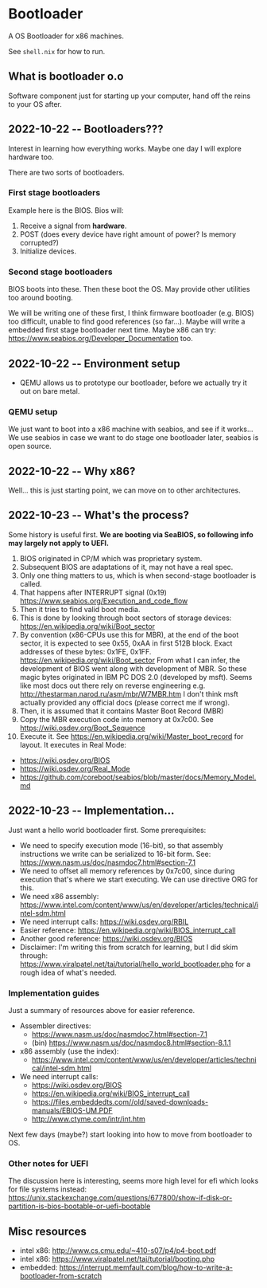 # Bootloader

A OS Bootloader for x86 machines.

See `shell.nix` for how to run.

## What is bootloader o.o

Software component just for starting up your computer, hand off the reins to your OS after.

## 2022-10-22 -- Bootloaders???

Interest in learning how everything works. Maybe one day I will explore hardware too.

There are two sorts of bootloaders.

### First stage bootloaders

Example here is the BIOS.
Bios will:
1. Receive a signal from **hardware**.
2. POST (does every device have right amount of power? Is memory corrupted?)
3. Initialize devices.

### Second stage bootloaders

BIOS boots into these.
Then these boot the OS.
May provide other utilities too around booting.

We will be writing one of these first, I think firmware bootloader (e.g. BIOS) too difficult, unable to find good references (so far...).
Maybe will write a embedded first stage bootloader next time.
Maybe x86 can try: https://www.seabios.org/Developer_Documentation too.

## 2022-10-22 -- Environment setup

- QEMU allows us to prototype our bootloader, before we actually try it out on bare metal.

### QEMU setup

We just want to boot into a x86 machine with seabios, and see if it works...
We use seabios in case we want to do stage one bootloader later,
seabios is open source.

## 2022-10-22 -- Why x86?

Well... this is just starting point, we can move on to other architectures.

## 2022-10-23 -- What's the process?

Some history is useful first. **We are booting via SeaBIOS, so following info may largely not apply to UEFI.**
1. BIOS originated in CP/M which was proprietary system.
2. Subsequent BIOS are adaptations of it, may not have a real spec.
3. Only one thing matters to us, which is when second-stage bootloader is called.
4. That happens after INTERRUPT signal (0x19) https://www.seabios.org/Execution_and_code_flow
5. Then it tries to find valid boot media.
6. This is done by looking through boot sectors of storage devices: https://en.wikipedia.org/wiki/Boot_sector
7. By convention (x86-CPUs use this for MBR), at the end of the boot sector, it is expected to see 0x55, 0xAA in first 512B block.
   Exact addresses of these bytes: 0x1FE, 0x1FF. https://en.wikipedia.org/wiki/Boot_sector
   From what I can infer, the development of BIOS went along with development of MBR.
   So these magic bytes originated in IBM PC DOS 2.0 (developed by msft).
   Seems like most docs out there rely on reverse engineering e.g. http://thestarman.narod.ru/asm/mbr/W7MBR.htm
   I don't think msft actually provided any official docs (please correct me if wrong).
8. Then, it is assumed that it contains Master Boot Record (MBR)
9. Copy the MBR execution code into memory at 0x7c00. See https://wiki.osdev.org/Boot_Sequence
10. Execute it.
   See https://en.wikipedia.org/wiki/Master_boot_record for layout.
   It executes in Real Mode:
   - https://wiki.osdev.org/BIOS
   - https://wiki.osdev.org/Real_Mode
   - https://github.com/coreboot/seabios/blob/master/docs/Memory_Model.md

## 2022-10-23 -- Implementation...

Just want a hello world bootloader first.
Some prerequisites:
- We need to specify execution mode (16-bit), so that assembly instructions we write can be serialized to 16-bit form.
  See: https://www.nasm.us/doc/nasmdoc7.html#section-7.1
- We need to offset all memory references by 0x7c00, since during execution that's where we start executing.
  We can use directive ORG for this.
- We need x86 assembly: https://www.intel.com/content/www/us/en/developer/articles/technical/intel-sdm.html
- We need interrupt calls: https://wiki.osdev.org/RBIL
- Easier reference: https://en.wikipedia.org/wiki/BIOS_interrupt_call
- Another good reference: https://wiki.osdev.org/BIOS
- Disclaimer: I'm writing this from scratch for learning,
  but I did skim through: https://www.viralpatel.net/taj/tutorial/hello_world_bootloader.php
  for a rough idea of what's needed.
  
### Implementation guides

Just a summary of resources above for easier reference.
  
- Assembler directives:
  - https://www.nasm.us/doc/nasmdoc7.html#section-7.1
  - (bin) https://www.nasm.us/doc/nasmdoc8.html#section-8.1.1
- x86 assembly (use the index):
  - https://www.intel.com/content/www/us/en/developer/articles/technical/intel-sdm.html
- We need interrupt calls:
  - https://wiki.osdev.org/BIOS
  - https://en.wikipedia.org/wiki/BIOS_interrupt_call
  - https://files.embeddedts.com//old/saved-downloads-manuals/EBIOS-UM.PDF
  - http://www.ctyme.com/intr/int.htm

Next few days (maybe?) start looking into how to move from bootloader to OS.
   
### Other notes for UEFI

The discussion here is interesting, seems more high level for efi which looks for file systems instead:
https://unix.stackexchange.com/questions/677800/show-if-disk-or-partition-is-bios-bootable-or-uefi-bootable

## Misc resources

- intel x86: http://www.cs.cmu.edu/~410-s07/p4/p4-boot.pdf
- intel x86: https://www.viralpatel.net/taj/tutorial/booting.php
- embedded: https://interrupt.memfault.com/blog/how-to-write-a-bootloader-from-scratch

